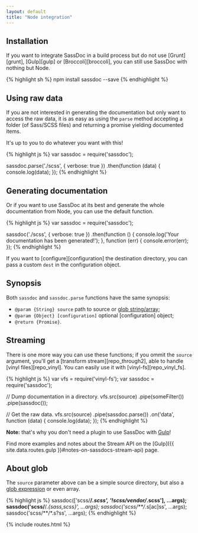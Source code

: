 ```yaml
---
layout: default
title: "Node integration"
---
```



## Installation

If you want to integrate SassDoc in a build process but do not use [Grunt][grunt], [Gulp][gulp] or [Broccoli][broccoli], you can still use SassDoc with nothing but Node.

{% highlight sh %}
npm install sassdoc --save
{% endhighlight %}

## Using raw data

If you are not interested in generating the documentation but only want to access the raw data, it is as easy as using the `parse` method accepting a folder (of Sass/SCSS files) and returning a promise yielding documented items.

It's up to you to do whatever you want with this!

{% highlight js %}
var sassdoc = require('sassdoc');

sassdoc.parse('./scss', { verbose: true })
  .then(function (data) {
    console.log(data);
  });
{% endhighlight %}

## Generating documentation

Or if you want to use SassDoc at its best and generate the whole documentation from Node, you can use the default function.

{% highlight js %}
var sassdoc = require('sassdoc');

sassdoc('./scss', { verbose: true })
  .then(function () {
    console.log('Your documentation has been generated!');
  }, function (err) {
    console.error(err);
  });
{% endhighlight %}

If you want to [configure][configuration] the destination directory, you can pass a custom `dest` in the configuration object.

## Synopsis

Both `sassdoc` and `sassdoc.parse` functions have the same synopsis:

* `@param {String} source` path to source or [glob string/array](#about-glob);
* `@param {Object} [configuration]` optional [configuration] object;
* `@return {Promise}`.

## Streaming

There is one more way you can use these functions; if you ommit the `source` argument, you'll get a [transform stream][repo_through2], able to handle [vinyl files][repo_vinyl]. You can easily use it with [vinyl-fs][repo_vinyl_fs].

{% highlight js %}
var vfs = require('vinyl-fs');
var sassdoc = require('sassdoc');

// Dump documentation in a directory.
vfs.src(source)
  .pipe(someFilter())
  .pipe(sassdoc());

// Get the raw data.
vfs.src(source)
  .pipe(sassdoc.parse())
  .on('data', function (data) {
    console.log(data);
  });
{% endhighlight %}

<p class="note  note--info">
  <strong>Note:</strong> that's why you don't need a plugin to use SassDoc with <a href="{{ site.data.routes.gulp }}">Gulp</a>!
</p>

Find more examples and notes about the Stream API on the [Gulp]({{ site.data.routes.gulp }}#notes-on-sassdocs-stream-api) page.

## About glob

The `source` parameter above can be a simple source directory, but also
a [glob expression](https://github.com/isaacs/node-glob#glob-primer) or even array.

{% highlight js %}
sassdoc(['scss/**/*.scss', '!scss/vendor/*.scss'], ...args);
sassdoc('scss/**/*.{sass,scss}', ...args);
sassdoc('scss/**/*.s[ac]ss', ...args);
sassdoc('scss/**/*.s?ss', ...args);
{% endhighlight %}

{% include routes.html %}
